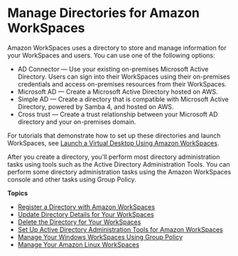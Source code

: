 # Manage Directories for Amazon WorkSpaces<a name="manage-workspaces-directory"></a>

Amazon WorkSpaces uses a directory to store and manage information for your WorkSpaces and users\. You can use one of the following options:
+ AD Connector — Use your existing on\-premises Microsoft Active Directory\. Users can sign into their WorkSpaces using their on\-premises credentials and access on\-premises resources from their WorkSpaces\.
+ Microsoft AD — Create a Microsoft Active Directory hosted on AWS\.
+ Simple AD — Create a directory that is compatible with Microsoft Active Directory, powered by Samba 4, and hosted on AWS\.
+ Cross trust — Create a trust relationship between your Microsoft AD directory and your on\-premises domain\.

For tutorials that demonstrate how to set up these directories and launch WorkSpaces, see [Launch a Virtual Desktop Using Amazon WorkSpaces](launch-workspaces-tutorials.md)\.

After you create a directory, you'll perform most directory administration tasks using tools such as the Active Directory Administration Tools\. You can perform some directory administration tasks using the Amazon WorkSpaces console and other tasks using Group Policy\.

**Topics**
+ [Register a Directory with Amazon WorkSpaces](register-deregister-directory.md)
+ [Update Directory Details for Your WorkSpaces](update-directory-details.md)
+ [Delete the Directory for Your WorkSpaces](delete-workspaces-directory.md)
+ [Set Up Active Directory Administration Tools for Amazon WorkSpaces](directory_administration.md)
+ [Manage Your Windows WorkSpaces Using Group Policy](group_policy.md)
+ [Manage Your Amazon Linux WorkSpaces](manage_linux_workspace.md)